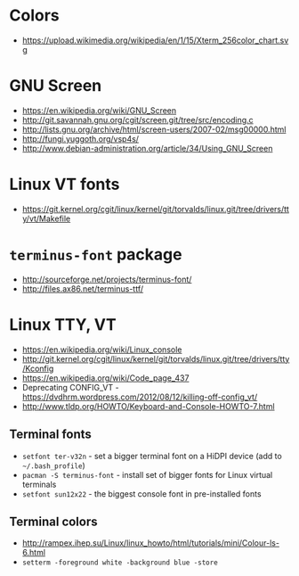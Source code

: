 # Colors
- https://upload.wikimedia.org/wikipedia/en/1/15/Xterm_256color_chart.svg

# GNU Screen
- https://en.wikipedia.org/wiki/GNU_Screen
- http://git.savannah.gnu.org/cgit/screen.git/tree/src/encoding.c
- http://lists.gnu.org/archive/html/screen-users/2007-02/msg00000.html
- http://fungi.yuggoth.org/vsp4s/
- http://www.debian-administration.org/article/34/Using_GNU_Screen

# Linux VT fonts
- https://git.kernel.org/cgit/linux/kernel/git/torvalds/linux.git/tree/drivers/tty/vt/Makefile

# `terminus-font` package
- http://sourceforge.net/projects/terminus-font/
- http://files.ax86.net/terminus-ttf/

# Linux TTY, VT
- https://en.wikipedia.org/wiki/Linux_console
- http://git.kernel.org/cgit/linux/kernel/git/torvalds/linux.git/tree/drivers/tty/Kconfig
- https://en.wikipedia.org/wiki/Code_page_437
- Deprecating CONFIG_VT - https://dvdhrm.wordpress.com/2012/08/12/killing-off-config_vt/
- http://www.tldp.org/HOWTO/Keyboard-and-Console-HOWTO-7.html

## Terminal fonts
- `setfont ter-v32n` - set a bigger terminal font on a HiDPI device (add to `~/.bash_profile`)
- `pacman -S terminus-font` - install set of bigger fonts for Linux virtual terminals
- `setfont sun12x22`  - the biggest console font in pre-installed fonts

## Terminal colors
- http://rampex.ihep.su/Linux/linux_howto/html/tutorials/mini/Colour-ls-6.html
- `setterm -foreground white -background blue -store`

